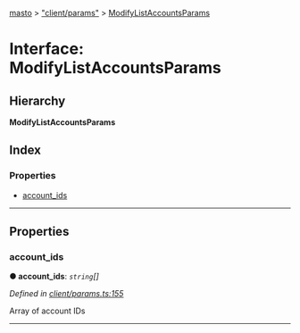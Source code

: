 [masto](../README.md) > ["client/params"](../modules/_client_params_.md) > [ModifyListAccountsParams](../interfaces/_client_params_.modifylistaccountsparams.md)

# Interface: ModifyListAccountsParams

## Hierarchy

**ModifyListAccountsParams**

## Index

### Properties

* [account_ids](_client_params_.modifylistaccountsparams.md#account_ids)

---

## Properties

<a id="account_ids"></a>

###  account_ids

**● account_ids**: *`string`[]*

*Defined in [client/params.ts:155](https://github.com/neet/masto.js/blob/b4e0b0f/src/client/params.ts#L155)*

Array of account IDs

___

